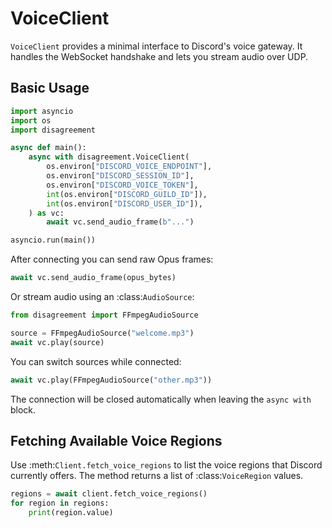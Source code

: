 # VoiceClient

`VoiceClient` provides a minimal interface to Discord's voice gateway. It handles the WebSocket handshake and lets you stream audio over UDP.

## Basic Usage

```python
import asyncio
import os
import disagreement

async def main():
    async with disagreement.VoiceClient(
        os.environ["DISCORD_VOICE_ENDPOINT"],
        os.environ["DISCORD_SESSION_ID"],
        os.environ["DISCORD_VOICE_TOKEN"],
        int(os.environ["DISCORD_GUILD_ID"]),
        int(os.environ["DISCORD_USER_ID"]),
    ) as vc:
        await vc.send_audio_frame(b"...")

asyncio.run(main())
```

After connecting you can send raw Opus frames:

```python
await vc.send_audio_frame(opus_bytes)
```

Or stream audio using an :class:`AudioSource`:

```python
from disagreement import FFmpegAudioSource

source = FFmpegAudioSource("welcome.mp3")
await vc.play(source)
```

You can switch sources while connected:

```python
await vc.play(FFmpegAudioSource("other.mp3"))
```

The connection will be closed automatically when leaving the `async with` block.

## Fetching Available Voice Regions

Use :meth:`Client.fetch_voice_regions` to list the voice regions that Discord
currently offers. The method returns a list of :class:`VoiceRegion` values.

```python
regions = await client.fetch_voice_regions()
for region in regions:
    print(region.value)
```
